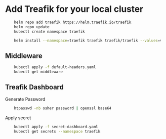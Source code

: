 # Add Treafik for your local cluster 


```sh
    helm repo add traefik https://helm.traefik.io/traefik
    helm repo update 
    kubectl create namespace traefik
```

```sh
    helm install --namespace=traefik traefik traefik/traefik --values=values.yaml
```


## Middleware 

```sh
    kubectl apply -f default-headers.yaml
    kubectl get middleware
```


## Treafik Dashboard 

Generate Password
```sh
    htpasswd -nb osher password | openssl base64 
```
Apply secret
```sh
    kubectl apply -f secret-dashboard.yaml
    kubectl get secrets --namespace traefik
```